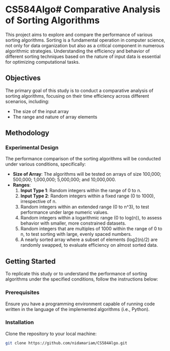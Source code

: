 # CS584Algo# Comparative Analysis of Sorting Algorithms

This project aims to explore and compare the performance of various sorting algorithms. Sorting is a fundamental operation in computer science, not only for data organization but also as a critical component in numerous algorithmic strategies. Understanding the efficiency and behavior of different sorting techniques based on the nature of input data is essential for optimizing computational tasks.

## Objectives

The primary goal of this study is to conduct a comparative analysis of sorting algorithms, focusing on their time efficiency across different scenarios, including:
- The size of the input array
- The range and nature of array elements

## Methodology

### Experimental Design

The performance comparison of the sorting algorithms will be conducted under various conditions, specifically:

- **Size of Array**: The algorithms will be tested on arrays of size 100,000; 500,000; 1,000,000; 5,000,000; and 10,000,000.
- **Ranges**:
  1. **Input Type 1**: Random integers within the range of 0 to n.
  2. **Input Type 2**: Random integers within a fixed range (0 to 1000), irrespective of n.
  3. Random integers within an extended range (0 to n^3), to test performance under large numeric values.
  4. Random integers within a logarithmic range (0 to log(n)), to assess behavior with smaller, more constrained datasets.
  5. Random integers that are multiples of 1000 within the range of 0 to n, to test sorting with large, evenly spaced numbers.
  6. A nearly sorted array where a subset of elements (log2(n)/2) are randomly swapped, to evaluate efficiency on almost sorted data.

## Getting Started

To replicate this study or to understand the performance of sorting algorithms under the specified conditions, follow the instructions below:

### Prerequisites

Ensure you have a programming environment capable of running code written in the language of the implemented algorithms (i.e., Python).

### Installation

Clone the repository to your local machine:

```bash
git clone https://github.com/nidamariam/CS584Algo.git